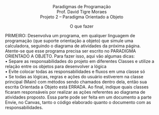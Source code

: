<div align="center"> 
Paradigmas de Programação <br>
Prof. David Tigre Moraes<br>
Projeto 2 – Paradigma Orientado a Objeto<br>
<p>O que fazer<br></p> 
</div>
<div>
PRIMEIRO: Desenvolva um programa, em qualquer linguagem de programação (que suporte
orientação a objeto) que simule uma calculadora, seguindo o diagrama de atividades da próxima
página.<br>
Atente-se que esse programa precisa ser escrito no PARADIGMA ORIENTADO A OBJETO. Para
fazer isso, aqui vão algumas dicas:<br>
• Separe as responsabilidades do projeto em diferentes Classes e utilize a relação entre os
objetos para desenvolver a lógica<br>
• Evite colocar todas as responsabilidades e fluxos em uma classe só<br>
• Se todas as lógicas, regras e ações do usuário estiverem na classe principal (Main) com
métodos sendo chamados dentro dela, então sua escrita Orientada a Objeto está ERRADA.
Ao final, indique quais classes ficaram responsáveis por realizar as ações referentes ao diagrama
de atividades proposto. Essa parte pode ser feita em um documento a parte
Envie, no Canvas, tanto o código elaborado quanto o documento com as responsabilidades.  
</div>
<br>
